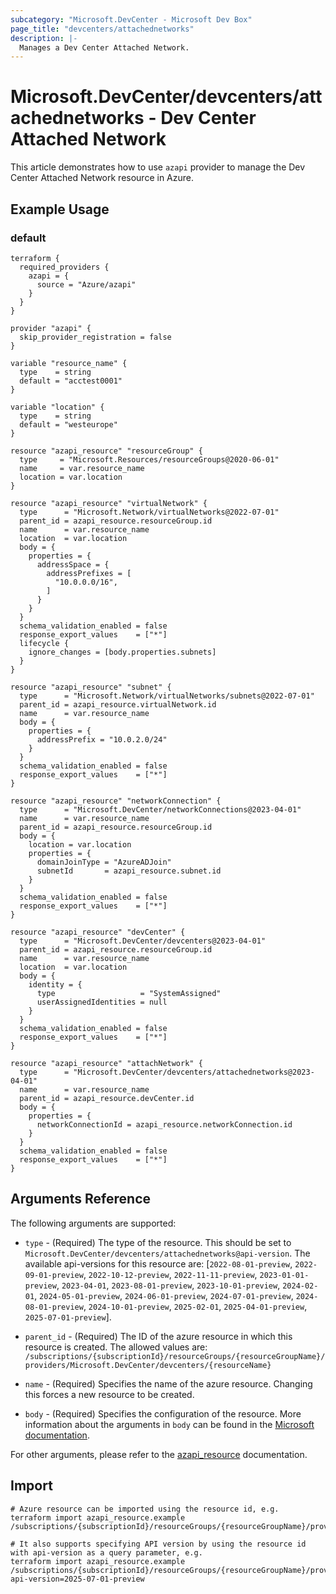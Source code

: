 ```yaml
---
subcategory: "Microsoft.DevCenter - Microsoft Dev Box"
page_title: "devcenters/attachednetworks"
description: |-
  Manages a Dev Center Attached Network.
---
```


# Microsoft.DevCenter/devcenters/attachednetworks - Dev Center Attached Network

This article demonstrates how to use `azapi` provider to manage the Dev Center Attached Network resource in Azure.

## Example Usage

### default

```hcl
terraform {
  required_providers {
    azapi = {
      source = "Azure/azapi"
    }
  }
}

provider "azapi" {
  skip_provider_registration = false
}

variable "resource_name" {
  type    = string
  default = "acctest0001"
}

variable "location" {
  type    = string
  default = "westeurope"
}

resource "azapi_resource" "resourceGroup" {
  type     = "Microsoft.Resources/resourceGroups@2020-06-01"
  name     = var.resource_name
  location = var.location
}

resource "azapi_resource" "virtualNetwork" {
  type      = "Microsoft.Network/virtualNetworks@2022-07-01"
  parent_id = azapi_resource.resourceGroup.id
  name      = var.resource_name
  location  = var.location
  body = {
    properties = {
      addressSpace = {
        addressPrefixes = [
          "10.0.0.0/16",
        ]
      }
    }
  }
  schema_validation_enabled = false
  response_export_values    = ["*"]
  lifecycle {
    ignore_changes = [body.properties.subnets]
  }
}

resource "azapi_resource" "subnet" {
  type      = "Microsoft.Network/virtualNetworks/subnets@2022-07-01"
  parent_id = azapi_resource.virtualNetwork.id
  name      = var.resource_name
  body = {
    properties = {
      addressPrefix = "10.0.2.0/24"
    }
  }
  schema_validation_enabled = false
  response_export_values    = ["*"]
}

resource "azapi_resource" "networkConnection" {
  type      = "Microsoft.DevCenter/networkConnections@2023-04-01"
  name      = var.resource_name
  parent_id = azapi_resource.resourceGroup.id
  body = {
    location = var.location
    properties = {
      domainJoinType = "AzureADJoin"
      subnetId       = azapi_resource.subnet.id
    }
  }
  schema_validation_enabled = false
  response_export_values    = ["*"]
}

resource "azapi_resource" "devCenter" {
  type      = "Microsoft.DevCenter/devcenters@2023-04-01"
  parent_id = azapi_resource.resourceGroup.id
  name      = var.resource_name
  location  = var.location
  body = {
    identity = {
      type                   = "SystemAssigned"
      userAssignedIdentities = null
    }
  }
  schema_validation_enabled = false
  response_export_values    = ["*"]
}

resource "azapi_resource" "attachNetwork" {
  type      = "Microsoft.DevCenter/devcenters/attachednetworks@2023-04-01"
  name      = var.resource_name
  parent_id = azapi_resource.devCenter.id
  body = {
    properties = {
      networkConnectionId = azapi_resource.networkConnection.id
    }
  }
  schema_validation_enabled = false
  response_export_values    = ["*"]
}

```



## Arguments Reference

The following arguments are supported:

* `type` - (Required) The type of the resource. This should be set to `Microsoft.DevCenter/devcenters/attachednetworks@api-version`. The available api-versions for this resource are: [`2022-08-01-preview`, `2022-09-01-preview`, `2022-10-12-preview`, `2022-11-11-preview`, `2023-01-01-preview`, `2023-04-01`, `2023-08-01-preview`, `2023-10-01-preview`, `2024-02-01`, `2024-05-01-preview`, `2024-06-01-preview`, `2024-07-01-preview`, `2024-08-01-preview`, `2024-10-01-preview`, `2025-02-01`, `2025-04-01-preview`, `2025-07-01-preview`].

* `parent_id` - (Required) The ID of the azure resource in which this resource is created. The allowed values are:  
  `/subscriptions/{subscriptionId}/resourceGroups/{resourceGroupName}/providers/Microsoft.DevCenter/devcenters/{resourceName}`

* `name` - (Required) Specifies the name of the azure resource. Changing this forces a new resource to be created.

* `body` - (Required) Specifies the configuration of the resource. More information about the arguments in `body` can be found in the [Microsoft documentation](https://learn.microsoft.com/en-us/azure/templates/Microsoft.DevCenter/devcenters/attachednetworks?pivots=deployment-language-terraform).

For other arguments, please refer to the [azapi_resource](https://registry.terraform.io/providers/Azure/azapi/latest/docs/resources/resource) documentation.

## Import

 ```shell
 # Azure resource can be imported using the resource id, e.g.
 terraform import azapi_resource.example /subscriptions/{subscriptionId}/resourceGroups/{resourceGroupName}/providers/Microsoft.DevCenter/devcenters/{resourceName}/attachednetworks/{resourceName}
 
 # It also supports specifying API version by using the resource id with api-version as a query parameter, e.g.
 terraform import azapi_resource.example /subscriptions/{subscriptionId}/resourceGroups/{resourceGroupName}/providers/Microsoft.DevCenter/devcenters/{resourceName}/attachednetworks/{resourceName}?api-version=2025-07-01-preview
 ```
